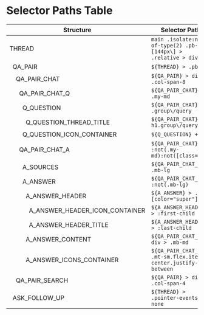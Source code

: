 # Selector Paths Table

| Structure                                                                                              | Selector Path                                                  |
| ------------------------------------------------------------------------------------------------------ | -------------------------------------------------------------- |
| THREAD                                                                                                 | `main .isolate:nth-of-type(2) .pb-\[144px\] > .relative > div` |
| &nbsp;&nbsp;QA_PAIR                                                                                    | `${THREAD} > .pb-lg`                                           |
| &nbsp;&nbsp;&nbsp;&nbsp;QA_PAIR_CHAT                                                                   | `${QA_PAIR} > div> .col-span-8`                                |
| &nbsp;&nbsp;&nbsp;&nbsp;&nbsp;&nbsp;QA_PAIR_CHAT_Q                                                     | `${QA_PAIR_CHAT} > .my-md`                                     |
| &nbsp;&nbsp;&nbsp;&nbsp;&nbsp;&nbsp;&nbsp;&nbsp;Q_QUESTION                                             | `${QA_PAIR_CHAT} .group\/query`                                |
| &nbsp;&nbsp;&nbsp;&nbsp;&nbsp;&nbsp;&nbsp;&nbsp;&nbsp;&nbsp;Q_QUESTION_THREAD_TITLE                    | `${QA_PAIR_CHAT} h1.group\/query`                              |
| &nbsp;&nbsp;&nbsp;&nbsp;&nbsp;&nbsp;&nbsp;&nbsp;Q_QUESTION_ICON_CONTAINER                              | `${Q_QUESTION} + div`                                          |
| &nbsp;&nbsp;&nbsp;&nbsp;&nbsp;&nbsp;QA_PAIR_CHAT_A                                                     | `${QA_PAIR_CHAT} > :not(.my-md):not([class=''])`               |
| &nbsp;&nbsp;&nbsp;&nbsp;&nbsp;&nbsp;&nbsp;&nbsp;A_SOURCES                                              | `${QA_PAIR_CHAT_A} > .mb-lg`                                   |
| &nbsp;&nbsp;&nbsp;&nbsp;&nbsp;&nbsp;&nbsp;&nbsp;A_ANSWER                                               | `${QA_PAIR_CHAT_A} > :not(.mb-lg)`                             |
| &nbsp;&nbsp;&nbsp;&nbsp;&nbsp;&nbsp;&nbsp;&nbsp;&nbsp;&nbsp;A_ANSWER_HEADER                            | `${A_ANSWER} > .flex [color="super"]`                          |
| &nbsp;&nbsp;&nbsp;&nbsp;&nbsp;&nbsp;&nbsp;&nbsp;&nbsp;&nbsp;&nbsp;&nbsp;A_ANSWER_HEADER_ICON_CONTAINER | `${A_ANSWER_HEADER} > :first-child`                            |
| &nbsp;&nbsp;&nbsp;&nbsp;&nbsp;&nbsp;&nbsp;&nbsp;&nbsp;&nbsp;&nbsp;&nbsp;A_ANSWER_HEADER_TITLE          | `${A_ANSWER_HEADER} > :last-child`                             |
| &nbsp;&nbsp;&nbsp;&nbsp;&nbsp;&nbsp;&nbsp;&nbsp;&nbsp;&nbsp;A_ANSWER_CONTENT                           | `${QA_PAIR_CHAT_A} > div > .mb-md`                             |
| &nbsp;&nbsp;&nbsp;&nbsp;&nbsp;&nbsp;&nbsp;&nbsp;&nbsp;&nbsp;A_ANSWER_ICONS_CONTAINER                   | `${QA_PAIR_CHAT_A} .mt-sm.flex.items-center.justify-between`   |
| &nbsp;&nbsp;&nbsp;&nbsp;QA_PAIR_SEARCH                                                                 | `${QA_PAIR} > div> .col-span-4`                                |
| &nbsp;&nbsp;ASK_FOLLOW_UP                                                                              | `${THREAD} > .pointer-events-none`                             |
